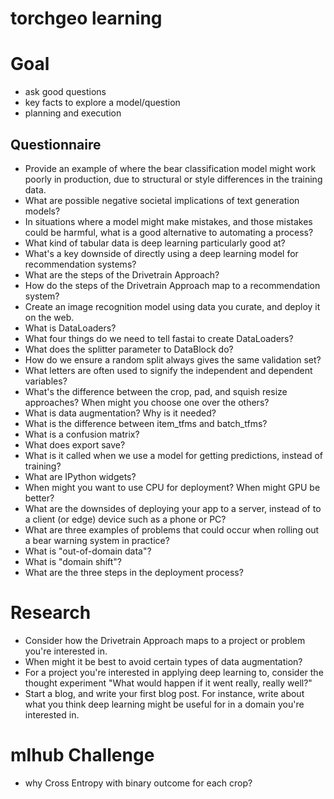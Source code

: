 # torchgeo learning

# Goal

- ask good questions
- key facts to explore a model/question
- planning and execution

## Questionnaire
- Provide an example of where the bear classification model might work poorly in production, due to structural or style differences in the training data.
- What are possible negative societal implications of text generation models?
- In situations where a model might make mistakes, and those mistakes could be harmful, what is a good alternative to automating a process?
- What kind of tabular data is deep learning particularly good at?
- What's a key downside of directly using a deep learning model for recommendation systems?
- What are the steps of the Drivetrain Approach?
- How do the steps of the Drivetrain Approach map to a recommendation system?
- Create an image recognition model using data you curate, and deploy it on the web.
- What is DataLoaders?
- What four things do we need to tell fastai to create DataLoaders?
- What does the splitter parameter to DataBlock do?
- How do we ensure a random split always gives the same validation set?
- What letters are often used to signify the independent and dependent variables?
- What's the difference between the crop, pad, and squish resize approaches? When might you choose one over the others?
- What is data augmentation? Why is it needed?
- What is the difference between item_tfms and batch_tfms?
- What is a confusion matrix?
- What does export save?
- What is it called when we use a model for getting predictions, instead of training?
- What are IPython widgets?
- When might you want to use CPU for deployment? When might GPU be better?
- What are the downsides of deploying your app to a server, instead of to a client (or edge) device such as a phone or PC?
- What are three examples of problems that could occur when rolling out a bear warning system in practice?
- What is "out-of-domain data"?
- What is "domain shift"?
- What are the three steps in the deployment process?


# Research
- Consider how the Drivetrain Approach maps to a project or problem you're interested in.
- When might it be best to avoid certain types of data augmentation?
- For a project you're interested in applying deep learning to, consider the thought experiment "What would happen if it went really, really well?"
- Start a blog, and write your first blog post. For instance, write about what you think deep learning might be useful for in a domain you're interested in.


# mlhub Challenge
- why Cross Entropy with binary outcome for each crop?
